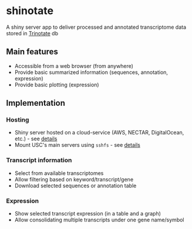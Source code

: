 # shinotate
A shiny server app to deliver processed and annotated transcriptome data stored in [Trinotate](https://trinotate.github.io/) db

## Main features
* Accessible from a web browser (from anywhere)
* Provide basic summarized information (sequences, annotation, expression)
* Provide basic plotting (expression) 

## Implementation
### Hosting
* Shiny server hosted on a cloud-service (AWS, NECTAR, DigitalOcean, etc.) - see [details](http://deanattali.com/2015/05/09/setup-rstudio-shiny-server-digital-ocean/)
* Mount USC's main servers using `sshfs` - see [details](https://www.digitalocean.com/community/tutorials/how-to-use-sshfs-to-mount-remote-file-systems-over-ssh) 

### Transcript information
* Select from available transcriptomes  
* Allow filtering based on keyword/transcript/gene  
* Download selected sequences or annotation table

### Expression
* Show selected transcript expression (in a table and a graph)
* Allow consolidating multiple transcripts under one gene name/symbol 

